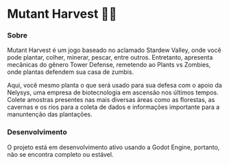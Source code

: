 # Mutant Harvest 🌱🧬

### Sobre
Mutant Harvest é um jogo baseado no aclamado Stardew Valley, onde você pode plantar, colher, minerar, pescar, entre outros. Entretanto, apresenta mecânicas do gênero Tower Defense, remetendo ao Plants vs Zombies, onde plantas defendem sua casa de zumbis.

Aqui, você mesmo planta o que será usado para sua defesa com o apoio da Nelysys, uma empresa de biotecnologia em ascensão nos últimos tempos. Colete amostras presentes nas mais diversas áreas como as florestas, as cavernas e os rios para a coleta de dados e informações importante para a manuntenção das plantações.

### Desenvolvimento
O projeto está em desenvolvimento ativo usando a Godot Engine, portanto, não se encontra completo ou estável.
